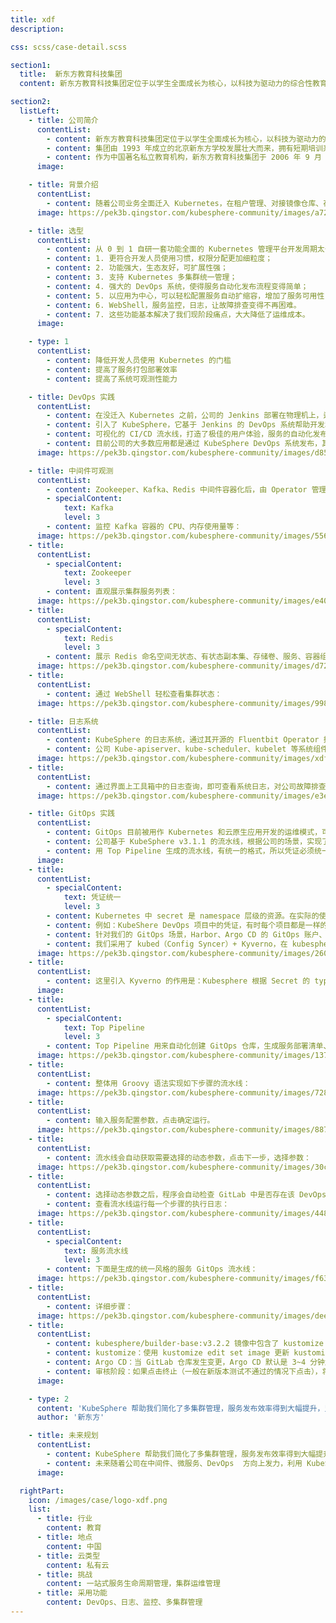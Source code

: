 ```yaml
---
title: xdf
description:

css: scss/case-detail.scss

section1:
  title:  新东方教育科技集团
  content: 新东方教育科技集团定位于以学生全面成长为核心，以科技为驱动力的综合性教育集团。

section2:
  listLeft:
    - title: 公司简介
      contentList:
        - content: 新东方教育科技集团定位于以学生全面成长为核心，以科技为驱动力的综合性教育集团。
        - content: 集团由 1993 年成立的北京新东方学校发展壮大而来，拥有短期培训系统、文化传播系统、咨询服务系统、科技产业系统等多个发展平台，打造了新东方学习成长中心、新东方国际教育、新东方大学生学习与发展中心、新东方在线、新东方前途出国、新东方国际游学、新东方满天星、新东方大愚文化等诸多知名教育品牌。
        - content: 作为中国著名私立教育机构，新东方教育科技集团于 2006 年 9 月 7 日在美国纽约证券交易所成功上市，2020 年 11 月 9 日在香港联合交易所成功二次上市。
      image: 

    - title: 背景介绍
      contentList:
        - content: 随着公司业务全面迁入 Kubernetes，在租户管理、对接镜像仓库、存储管理、服务扩缩容配置，监控日志等可观测、易运维、高可用方面带来了很大挑战。
      image: https://pek3b.qingstor.com/kubesphere-community/images/a72b6d6f-6550-4922-bdf2-6b108f063c56.png

    - title: 选型
      contentList:
        - content: 从 0 到 1 自研一套功能全面的 Kubernetes 管理平台开发周期太长。目前开源的 KubeSphere 使用多租户方式管理和使用资源，集成了 CI/CD 等丰富的云原生技术生态，轻松构建企业级 DevOps 架构，非常符合公司的需求。为了将开发运维功能一站式管理，我们选择了 KubeSphere。
        - content: 1. 更符合开发人员使用习惯，权限分配更加细粒度；
        - content: 2. 功能强大，生态友好，可扩展性强；
        - content: 3. 支持 Kubernetes 多集群统一管理；
        - content: 4. 强大的 DevOps 系统，使得服务自动化发布流程变得简单；
        - content: 5. 以应用为中心，可以轻松配置服务自动扩缩容，增加了服务可用性；
        - content: 6. WebShell，服务监控，日志，让故障排查变得不再困难。
        - content: 7. 这些功能基本解决了我们现阶段痛点，大大降低了运维成本。
      image: 

    - type: 1
      contentList:
        - content: 降低开发人员使用 Kubernetes 的门槛
        - content: 提高了服务打包部署效率
        - content: 提高了系统可观测性能力

    - title: DevOps 实践
      contentList:
        - content: 在没迁入 Kubernetes 之前，公司的 Jenkins 部署在物理机上，运维人员维护 Jenkins 的生命周期；开发人员在 Jenkins 上创建流水线，发布服务，管理服务生命周期。维护成本和学习成本较高。
        - content: 引入了 KubeSphere，它基于 Jenkins 的 DevOps 系统帮助开发和运维团队用非常简单的方式构建、测试、发布服务到 Kubernetes。它还兼容 Harbor 镜像仓库和 GitLab 代码库，使得我们的系统可以无缝迁移。
        - content: 可视化的 CI/CD 流水线，打造了极佳的用户体验，服务的自动化发布和生命周期从碎片化到集中式管理。
        - content: 目前公司的大多数应用都是通过 KubeSphere DevOps 系统发布，其中包括：业务应用、中间件 Operator、存储组件等 100 多个流水线。
      image: https://pek3b.qingstor.com/kubesphere-community/images/d85b11c2-a429-4337-8e88-55fb1f005dc7.png

    - title: 中间件可观测
      contentList:
        - content: Zookeeper、Kafka、Redis 中间件容器化后，由 Operator 管理其生命周期，中间件和 Operator 容器的故障排查、日志监控查看得益于 KubeSphere 的图形化管理、资源监控功能。
        - specialContent:
            text: Kafka
            level: 3
        - content: 监控 Kafka 容器的 CPU、内存使用量等：
      image: https://pek3b.qingstor.com/kubesphere-community/images/55665d63-ad3b-4d86-8916-95cf47d1f4b9.png
    - title:
      contentList:
        - specialContent:
            text: Zookeeper
            level: 3
        - content: 直观展示集群服务列表：
      image: https://pek3b.qingstor.com/kubesphere-community/images/e40be9bd-5e38-4a76-8713-b1ad64606c17.png
    - title:
      contentList:
        - specialContent:
            text: Redis
            level: 3
        - content: 展示 Redis 命名空间无状态、有状态副本集、存储卷、服务、容器组等概览：
      image: https://pek3b.qingstor.com/kubesphere-community/images/d72004cf-c7fa-45b1-916a-dcd5c5d3fc4b.png
    - title:
      contentList:
        - content: 通过 WebShell 轻松查看集群状态：
      image: https://pek3b.qingstor.com/kubesphere-community/images/9981ba08-dfec-442c-ad5e-c590fa590c43.png

    - title: 日志系统
      contentList:
        - content: KubeSphere 的日志系统，通过其开源的 Fluentbit Operator 控制 FluentBit CRD 配置 Fluent Bit，可以通过 kubectl edit fluentbit fluent-bit 以 Kubernetes 原生的方式来更改 FluentBit 的配置。
        - content: 公司 Kube-apiserver、kube-scheduler、kubelet 等系统组件都是通过二进制部署，通过 systemd 管理。如果要采集 kubelet 日志，新建一个 Input Yaml 即可轻松实现：
      image: https://pek3b.qingstor.com/kubesphere-community/images/xdf-yaml-1.png
    - title:
      contentList:
        - content: 通过界面上工具箱中的日志查询，即可查看系统日志，对公司故障排查和集群监控特别有用。
      image: https://pek3b.qingstor.com/kubesphere-community/images/e3ee4224-a7f4-4068-a8bd-0a71106c2759.png

    - title: GitOps 实践
      contentList:
        - content: GitOps 目前被用作 Kubernetes 和云原生应用开发的运维模式，可以实现对 Kubernetes 的持续部署。它使用 Git 存储系统的状态，使得系统状态的修改痕迹可查看审计。
        - content: 公司基于 KubeSphere v3.1.1 的流水线，根据公司的场景，实现了基于 Git 的 DevOps（GitOps） 工作流水线服务发布流程。
        - content: 用 Top Pipeline 生成的流水线，有统一的格式，所以凭证必须统一。
      image: 
    - title:
      contentList:
        - specialContent:
            text: 凭证统一
            level: 3
        - content: Kubernetes 中 secret 是 namespace 层级的资源。在实际的使用过程中经常会遇到需要在多个 namespace 之间共享 secret 的需求，在多个 namesapce 下去创建 secret 或是逐一编辑，会带来许多重复工作。
        - content: 例如：KubeShere DevOps 项目中的凭证，有时每个项目都是一样的，所以没必要每次创建 DevOps 项目都去手动创建凭证。
        - content: 针对我们的 GitOps 场景，Harbor、Argo CD 的 GitOps 账户、GitLab 的账号凭证需要在多个 DevOps 项目之间同步。
        - content: 我们采用了 kubed（Config Syncer）+ Kyverno，在 kubesphere-devops-system 下创建的源 secret，将会自动同步到所有 devops project 下。达到统一、自动化管理凭证目的。
      image: https://pek3b.qingstor.com/kubesphere-community/images/260552ee-e505-4028-bfbe-4359e0bfe2fa.png
    - title:
      contentList:
        - content: 这里引入 Kyverno 的作用是：Kubesphere 根据 Secret 的 type 字段前缀有：credential.devops.kubesphere.io/ 就会处理。为了避免 kubesphere-devops-system 下的源 Secret 被 ks-controller-manager 同步。所以源 Secret 的 type 不可为 type： credential.devops.kubesphere.io/basic-auth。kubed 在执行同步的时候，Kyverno 会将其替换。这样控制器只会同步目标凭证到 Jenkins。
      image: 
    - title:
      contentList: 
        - specialContent:
            text: Top Pipeline
            level: 3
        - content: Top Pipeline 用来自动化创建 GitOps 仓库，生成服务部署清单、pipeline CR 清单、Application CR 清单，将清单提交到 GitLab 仓库，并将 Application 创建到 K8s 集群中。
      image: https://pek3b.qingstor.com/kubesphere-community/images/1374bfe4-b7a6-4af4-bb62-bfe4e8486a38.png
    - title:
      contentList: 
        - content: 整体用 Groovy 语法实现如下步骤的流水线：
      image: https://pek3b.qingstor.com/kubesphere-community/images/728ad0b8-0ea4-4267-9276-f572ade0bb94.png
    - title:
      contentList: 
        - content: 输入服务配置参数，点击确定运行。
      image: https://pek3b.qingstor.com/kubesphere-community/images/887a562f-2d92-4ba6-84bf-6aeccaef4422.png
    - title:
      contentList: 
        - content: 流水线会自动获取需要选择的动态参数，点击下一步，选择参数：
      image: https://pek3b.qingstor.com/kubesphere-community/images/30c975a5-57c5-4687-aac3-aea0bc8c9051.png
    - title:
      contentList: 
        - content: 选择动态参数之后，程序会自动检查 GitLab 中是否存在该 DevOps 项目的仓库，不存在会自动新建仓库；最终创建 Application 和服务 Pipeline CR 到 Argo CD 所在的 Kubernetes 集群。
        - content: 查看流水线运行每一个步骤的执行日志：
      image: https://pek3b.qingstor.com/kubesphere-community/images/448ef4c9-87ca-4562-bc4f-95be61b2533d.png
    - title:
      contentList: 
        - specialContent:
            text: 服务流水线
            level: 3
        - content: 下面是生成的统一风格的服务 GitOps 流水线：
      image: https://pek3b.qingstor.com/kubesphere-community/images/f63f8402-f017-403e-9d56-3ac48d30daf0.png
    - title:
      contentList: 
        - content: 详细步骤：
      image: https://pek3b.qingstor.com/kubesphere-community/images/deeb73a4-9c80-415d-b489-593a622c7bc2.png
    - title:
      contentList: 
        - content: kubesphere/builder-base:v3.2.2 镜像中包含了 kustomize 和 Git，我们将 Argo CD 命令行集成到这个镜像中，用生成的镜像作为 Agent。
        - content: kustomize：使用 kustomize edit set image 更新 kustomization.yaml 中镜像 Tag，以及校验语法是否正确，避免语法不正确提交。提交时，需要先 pull 再 push，并增加失败重试。
        - content: Argo CD：当 GitLab 仓库发生变更，Argo CD 默认是 3~4 分钟触发同步，时间较长。为了及时触发 CD 同步，用集成到 Agent 镜像中的 argocd 命令行工具，并建专门的 gitops 账号，通过 RBAC 控制该账号的权限。（执行 argocd sync 命令也需要加失败重试）
        - content: 审核阶段：如果点击终止（一般在新版本测试不通过的情况下点击），将回滚上一个阶段的镜像版本（通过 git revert 命令回退某一次提交），如果 30 分钟内没有点击，或者点了继续，本次发布流程结束。
      image:    

    - type: 2
      content: 'KubeSphere 帮助我们简化了多集群管理，服务发布效率得到大幅提升，监控日志集中管理，让集群排障不再是黑盒。'
      author: '新东方'

    - title: 未来规划
      contentList:
        - content: KubeSphere 帮助我们简化了多集群管理，服务发布效率得到大幅提升，监控日志集中管理，让集群排障不再是黑盒。
        - content: 未来随着公司在中间件、微服务、DevOps  方向上发力，利用 KubeSphere 生态，逐步扩大应用场景，在服务治理 Istio、APM、Serverless 、边缘计算等领域做更多的实践。
      image: 

  rightPart:
    icon: /images/case/logo-xdf.png
    list:
      - title: 行业
        content: 教育
      - title: 地点
        content: 中国
      - title: 云类型
        content: 私有云
      - title: 挑战
        content: 一站式服务生命周期管理，集群运维管理
      - title: 采用功能
        content: DevOps、日志、监控、多集群管理
---
```

